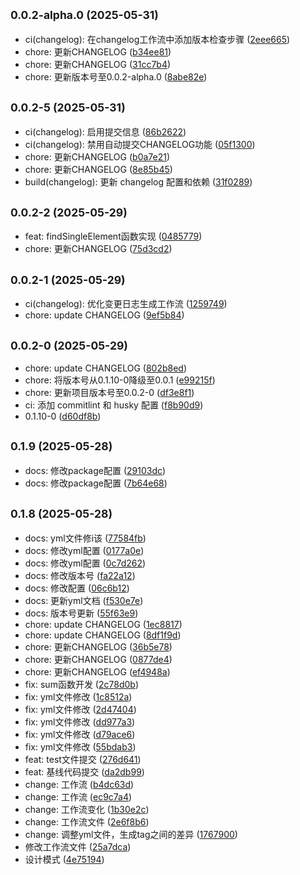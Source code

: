 ## <small>0.0.2-alpha.0 (2025-05-31)</small>

* ci(changelog): 在changelog工作流中添加版本检查步骤 ([2eee665](https://github.com/jcz-sudo4770/duyi/commit/2eee665))
* chore: 更新CHANGELOG ([b34ee81](https://github.com/jcz-sudo4770/duyi/commit/b34ee81))
* chore: 更新CHANGELOG ([31cc7b4](https://github.com/jcz-sudo4770/duyi/commit/31cc7b4))
* chore: 更新版本号至0.0.2-alpha.0 ([8abe82e](https://github.com/jcz-sudo4770/duyi/commit/8abe82e))



## <small>0.0.2-5 (2025-05-31)</small>

* ci(changelog): 启用提交信息 ([86b2622](https://github.com/jcz-sudo4770/duyi/commit/86b2622))
* ci(changelog): 禁用自动提交CHANGELOG功能 ([05f1300](https://github.com/jcz-sudo4770/duyi/commit/05f1300))
* chore: 更新CHANGELOG ([b0a7e21](https://github.com/jcz-sudo4770/duyi/commit/b0a7e21))
* chore: 更新CHANGELOG ([8e85b45](https://github.com/jcz-sudo4770/duyi/commit/8e85b45))
* build(changelog): 更新 changelog 配置和依赖 ([31f0289](https://github.com/jcz-sudo4770/duyi/commit/31f0289))



## <small>0.0.2-2 (2025-05-29)</small>

* feat: findSingleElement函数实现 ([0485779](https://github.com/jcz-sudo4770/duyi/commit/0485779))
* chore: 更新CHANGELOG ([75d3cd2](https://github.com/jcz-sudo4770/duyi/commit/75d3cd2))



## <small>0.0.2-1 (2025-05-29)</small>

* ci(changelog): 优化变更日志生成工作流 ([1259749](https://github.com/jcz-sudo4770/duyi/commit/1259749))
* chore: update CHANGELOG ([9ef5b84](https://github.com/jcz-sudo4770/duyi/commit/9ef5b84))



## <small>0.0.2-0 (2025-05-29)</small>

* chore: update CHANGELOG ([802b8ed](https://github.com/jcz-sudo4770/duyi/commit/802b8ed))
* chore: 将版本号从0.1.10-0降级至0.0.1 ([e99215f](https://github.com/jcz-sudo4770/duyi/commit/e99215f))
* chore: 更新项目版本号至0.0.2-0 ([df3e8f1](https://github.com/jcz-sudo4770/duyi/commit/df3e8f1))
* ci: 添加 commitlint 和 husky 配置 ([f8b90d9](https://github.com/jcz-sudo4770/duyi/commit/f8b90d9))
* 0.1.10-0 ([d60df8b](https://github.com/jcz-sudo4770/duyi/commit/d60df8b))



## <small>0.1.9 (2025-05-28)</small>

* docs: 修改package配置 ([29103dc](https://github.com/jcz-sudo4770/duyi/commit/29103dc))
* docs: 修改package配置 ([7b64e68](https://github.com/jcz-sudo4770/duyi/commit/7b64e68))



## <small>0.1.8 (2025-05-28)</small>

* docs: yml文件修i该 ([77584fb](https://github.com/jcz-sudo4770/duyi/commit/77584fb))
* docs: 修改yml配置 ([0177a0e](https://github.com/jcz-sudo4770/duyi/commit/0177a0e))
* docs: 修改yml配置 ([0c7d262](https://github.com/jcz-sudo4770/duyi/commit/0c7d262))
* docs: 修改版本号 ([fa22a12](https://github.com/jcz-sudo4770/duyi/commit/fa22a12))
* docs: 修改配置 ([06c6b12](https://github.com/jcz-sudo4770/duyi/commit/06c6b12))
* docs: 更新yml文档 ([f530e7e](https://github.com/jcz-sudo4770/duyi/commit/f530e7e))
* docs: 版本号更新 ([55f63e9](https://github.com/jcz-sudo4770/duyi/commit/55f63e9))
* chore: update CHANGELOG ([1ec8817](https://github.com/jcz-sudo4770/duyi/commit/1ec8817))
* chore: update CHANGELOG ([8df1f9d](https://github.com/jcz-sudo4770/duyi/commit/8df1f9d))
* chore: 更新CHANGELOG ([36b5e78](https://github.com/jcz-sudo4770/duyi/commit/36b5e78))
* chore: 更新CHANGELOG ([0877de4](https://github.com/jcz-sudo4770/duyi/commit/0877de4))
* chore: 更新CHANGELOG ([ef4948a](https://github.com/jcz-sudo4770/duyi/commit/ef4948a))
* fix: sum函数开发 ([2c78d0b](https://github.com/jcz-sudo4770/duyi/commit/2c78d0b))
* fix: yml文件修改 ([1c8512a](https://github.com/jcz-sudo4770/duyi/commit/1c8512a))
* fix: yml文件修改 ([2d47404](https://github.com/jcz-sudo4770/duyi/commit/2d47404))
* fix: yml文件修改 ([dd977a3](https://github.com/jcz-sudo4770/duyi/commit/dd977a3))
* fix: yml文件修改 ([d79ace6](https://github.com/jcz-sudo4770/duyi/commit/d79ace6))
* fix: yml文件修改 ([55bdab3](https://github.com/jcz-sudo4770/duyi/commit/55bdab3))
* feat: test文件提交 ([276d641](https://github.com/jcz-sudo4770/duyi/commit/276d641))
* feat: 基线代码提交 ([da2db99](https://github.com/jcz-sudo4770/duyi/commit/da2db99))
* change: 工作流 ([b4dc63d](https://github.com/jcz-sudo4770/duyi/commit/b4dc63d))
* change: 工作流 ([ec9c7a4](https://github.com/jcz-sudo4770/duyi/commit/ec9c7a4))
* change: 工作流变化 ([1b30e2c](https://github.com/jcz-sudo4770/duyi/commit/1b30e2c))
* change: 工作流文件 ([2e6f8b6](https://github.com/jcz-sudo4770/duyi/commit/2e6f8b6))
* change: 调整yml文件，生成tag之间的差异 ([1767900](https://github.com/jcz-sudo4770/duyi/commit/1767900))
* 修改工作流文件 ([25a7dca](https://github.com/jcz-sudo4770/duyi/commit/25a7dca))
* 设计模式 ([4e75194](https://github.com/jcz-sudo4770/duyi/commit/4e75194))



